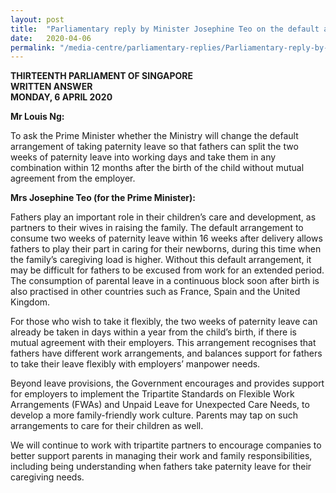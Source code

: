```yaml
---
layout: post
title:  "Parliamentary reply by Minister Josephine Teo on the default arrangement to consume Paternity Leave"
date:   2020-04-06
permalink: "/media-centre/parliamentary-replies/Parliamentary-reply-by-Minister-Josephine-Teo-on-the-default-arrangement-to-consume-Paternity-Leave"
---
```


**THIRTEENTH PARLIAMENT OF SINGAPORE  
WRITTEN ANSWER  
MONDAY, 6 APRIL 2020**  

**Mr Louis Ng:**

To ask the Prime Minister whether the Ministry will change the default arrangement of taking paternity leave so that fathers can split the two weeks of paternity leave into working days and take them in any combination within 12 months after the birth of the child without mutual agreement from the employer. 

**Mrs Josephine Teo (for the Prime Minister):** 

Fathers play an important role in their children’s care and development, as partners to their wives in raising the family. The default arrangement to consume two weeks of paternity leave within 16 weeks after delivery allows fathers to play their part in caring for their newborns, during this time when the family’s caregiving load is higher. Without this default arrangement, it may be difficult for fathers to be excused from work for an extended period. The consumption of parental leave in a continuous block soon after birth is also practised in other countries such as France, Spain and the United Kingdom.

For those who wish to take it flexibly, the two weeks of paternity leave can already be taken in days within a year from the child’s birth, if there is mutual agreement with their employers.  This arrangement recognises that fathers have different work arrangements, and balances support for fathers to take their leave flexibly with employers’ manpower needs. 

Beyond leave provisions, the Government encourages and provides support for employers to implement the Tripartite Standards on Flexible Work Arrangements (FWAs) and Unpaid Leave for Unexpected Care Needs, to develop a more family-friendly work culture. Parents may tap on such arrangements to care for their children as well.  

We will continue to work with tripartite partners to encourage companies to better support parents in managing their work and family responsibilities, including being understanding when fathers take paternity leave for their caregiving needs.
